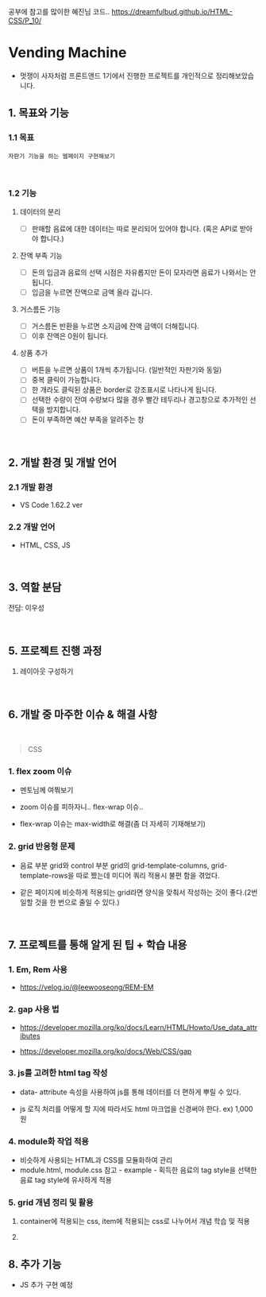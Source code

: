 공부에 참고를 많이한 혜진님 코드.. https://dreamfulbud.github.io/HTML-CSS/P_10/

# Vending Machine

- 멋쟁이 사자처럼 프론트앤드 1기에서 진행한 프로젝트를 개인적으로 정리해보았습니다.

## 1. 목표와 기능

### 1.1 목표

    자판기 기능을 하는 웹페이지 구현해보기

<br>

### 1.2 기능

1.  데이터의 분리

    - [ ] 판매할 음료에 대한 데이터는 따로 분리되어 있어야 합니다. (혹은 API로 받아야 합니다.)

2.  잔액 부족 기능

    - [ ] 돈의 입금과 음료의 선택 시점은 자유롭지만 돈이 모자라면 음료가 나와서는 안됩니다.
    - [ ] 입금을 누르면 잔액으로 금액 올라 갑니다.

3.  거스름돈 기능

    - [ ] 거스름돈 반환을 누르면 소지금에 잔액 금액이 더해집니다.
    - [ ] 이후 잔액은 0원이 됩니다.

4.  상품 추가

    - [ ] 버튼을 누르면 상품이 1개씩 추가됩니다. (일반적인 자판기와 동일)
    - [ ] 중복 클릭이 가능합니다.
    - [ ] 한 개라도 클릭된 상품은 border로 강조표시로 나타나게 됩니다.
    - [ ] 선택한 수량이 잔여 수량보다 많을 경우 빨간 테두리나 경고창으로 추가적인 선택을 방지합니다.
    - [ ] 돈이 부족하면 예산 부족을 알려주는 창

<br>

## 2. 개발 환경 및 개발 언어

### 2.1 개발 환경

- VS Code 1.62.2 ver

### 2.2 개발 언어

- HTML, CSS, JS

<br>

## 3. 역할 분담

전담: 이우성

<br>

## 5. 프로젝트 진행 과정

1.  레이아웃 구성하기

<br>

## 6. 개발 중 마주한 이슈 & 해결 사항

<br>

> CSS

### 1. flex zoom 이슈

- 멘토님께 여쭤보기

- zoom 이슈를 피하자니.. flex-wrap 이슈..

- flex-wrap 이슈는 max-width로 해결(좀 더 자세히 기재해보기)

### 2. grid 반응형 문제

- 음료 부분 grid와 control 부분 grid의 grid-template-columns, grid-template-rows을 따로 짰는데 미디어 쿼리 적용시 불편 함을 겪었다.

- 같은 페이지에 비슷하게 적용되는 grid라면 양식을 맞춰서 작성하는 것이 좋다.(2번 일할 것을 한 번으로 줄일 수 있다.)

<br>

## 7. 프로젝트를 통해 알게 된 팁 + 학습 내용

### 1. Em, Rem 사용

- https://velog.io/@leewooseong/REM-EM

### 2. gap 사용 법

- https://developer.mozilla.org/ko/docs/Learn/HTML/Howto/Use_data_attributes

- https://developer.mozilla.org/ko/docs/Web/CSS/gap

### 3. js를 고려한 html tag 작성

- data- attribute 속성을 사용하여 js를 통해 데이터를 더 편하게 뿌릴 수 있다.

- js 로직 처리를 어떻게 할 지에 따라서도 html 마크업을 신경써야 한다. ex) 1,000원

### 4. module화 작업 적용

- 비슷하게 사용되는 HTML과 CSS를 모듈화하여 관리
- module.html, module.css 참고
  \- example \-
  획득한 음료의 tag style을 선택한 음료 tag style에 유사하게 적용

### 5. grid 개념 정리 및 활용

1.  container에 적용되는 css, item에 적용되는 css로 나누어서 개념 학습 및 적용

2.

## 8. 추가 기능

- JS 추가 구현 예정
